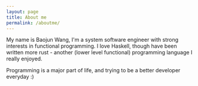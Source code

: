 ```yaml
---
layout: page
title: About me
permalink: /aboutme/
---
```


  My name is Baojun Wang, I'm a system software engineer with 
  strong interests in functional programming. I love Haskell,
  though have been written more rust - another (lower level
  functional) programming language I really enjoyed.

  Programming is a major part of life, and trying to be a
  better developer everyday :)
